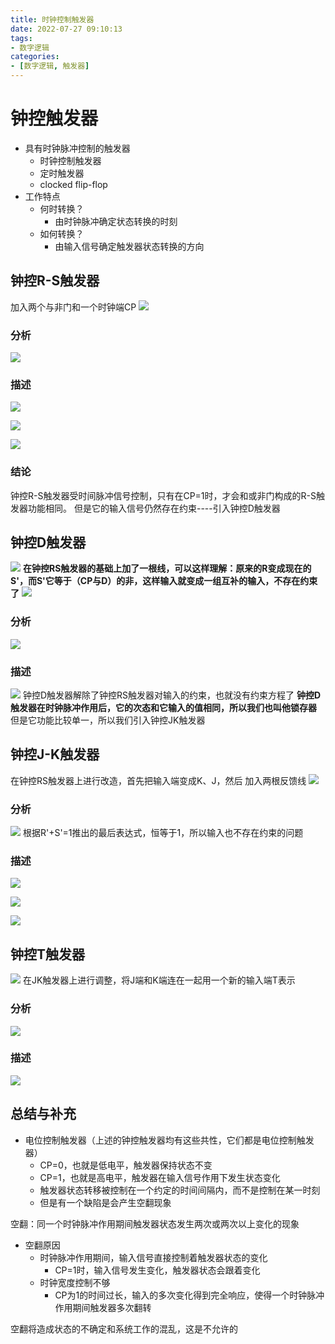 ```yaml
---
title: 时钟控制触发器
date: 2022-07-27 09:10:13
tags:
- 数字逻辑
categories:
- [数字逻辑, 触发器]
---
```

# 钟控触发器
- 具有时钟脉冲控制的触发器
   - 时钟控制触发器
   - 定时触发器
   - clocked flip-flop
- 工作特点
   - 何时转换？
      - 由时钟脉冲确定状态转换的时刻
  - 如何转换？
     - 由输入信号确定触发器状态转换的方向

## 钟控R-S触发器

加入两个与非门和一个时钟端CP
![](https://cdn.jsdelivr.net/gh/chengkhen/picture_via_picco/202207270917441.png)

### 分析
![](https://cdn.jsdelivr.net/gh/chengkhen/picture_via_picco/202207270917659.png)
### 描述
![](https://cdn.jsdelivr.net/gh/chengkhen/picture_via_picco/202207270917694.png)

![](https://cdn.jsdelivr.net/gh/chengkhen/picture_via_picco/202207270918772.png)

![](https://cdn.jsdelivr.net/gh/chengkhen/picture_via_picco/202207270918396.png)
### 结论
钟控R-S触发器受时间脉冲信号控制，只有在CP=1时，才会和或非门构成的R-S触发器功能相同。
但是它的输入信号仍然存在约束----引入钟控D触发器
## 钟控D触发器

![](https://cdn.jsdelivr.net/gh/chengkhen/picture_via_picco/202207270918114.png)
**在钟控RS触发器的基础上加了一根线，可以这样理解：原来的R变成现在的S'，而S'它等于（CP与D）的非，这样输入就变成一组互补的输入，不存在约束了**
![](https://cdn.jsdelivr.net/gh/chengkhen/picture_via_picco/202207270919484.png)

### 分析

![](https://cdn.jsdelivr.net/gh/chengkhen/picture_via_picco/202207270919524.png)

### 描述
![](https://cdn.jsdelivr.net/gh/chengkhen/picture_via_picco/202207270919432.png)
钟控D触发器解除了钟控RS触发器对输入的约束，也就没有约束方程了
**钟控D触发器在时钟脉冲作用后，它的次态和它输入的值相同，所以我们也叫他锁存器**
但是它功能比较单一，所以我们引入钟控JK触发器

## 钟控J-K触发器
在钟控RS触发器上进行改造，首先把输入端变成K、J，然后 加入两根反馈线
![](https://cdn.jsdelivr.net/gh/chengkhen/picture_via_picco/202210021521328.png)
 
### 分析

![](https://cdn.jsdelivr.net/gh/chengkhen/picture_via_picco/202207270922866.png)
根据R'+S'=1推出的最后表达式，恒等于1，所以输入也不存在约束的问题
### 描述

![](https://cdn.jsdelivr.net/gh/chengkhen/picture_via_picco/202207270922796.png)

![](https://cdn.jsdelivr.net/gh/chengkhen/picture_via_picco/202207270922638.png)

![](https://cdn.jsdelivr.net/gh/chengkhen/picture_via_picco/202207270922916.png)

## 钟控T触发器

![](https://cdn.jsdelivr.net/gh/chengkhen/picture_via_picco/202210021533308.png)
在JK触发器上进行调整，将J端和K端连在一起用一个新的输入端T表示
### 分析

![](https://cdn.jsdelivr.net/gh/chengkhen/picture_via_picco/202207270923088.png)

### 描述

![](https://cdn.jsdelivr.net/gh/chengkhen/picture_via_picco/202207270923617.png)
## 总结与补充
- 电位控制触发器（上述的钟控触发器均有这些共性，它们都是电位控制触发器）
	- CP=0，也就是低电平，触发器保持状态不变
	- CP=1，也就是高电平，触发器在输入信号作用下发生状态变化
	- 触发器状态转移被控制在一个约定的时间间隔内，而不是控制在某一时刻
	- 但是有一个缺陷是会产生空翻现象


空翻：同一个时钟脉冲作用期间触发器状态发生两次或两次以上变化的现象

- 空翻原因
   - 时钟脉冲作用期间，输入信号直接控制着触发器状态的变化
      - CP=1时，输入信号发生变化，触发器状态会跟着变化
  - 时钟宽度控制不够
     - CP为1的时间过长，输入的多次变化得到完全响应，使得一个时钟脉冲作用期间触发器多次翻转

空翻将造成状态的不确定和系统工作的混乱，这是不允许的